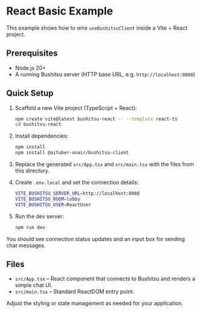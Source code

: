 # React Basic Example

This example shows how to wire `useBushitsuClient` inside a Vite + React project.

## Prerequisites

- Node.js 20+
- A running Bushitsu server (HTTP base URL, e.g. `http://localhost:8080`)

## Quick Setup

1. Scaffold a new Vite project (TypeScript + React):

   ```bash
   npm create vite@latest bushitsu-react -- --template react-ts
   cd bushitsu-react
   ```

2. Install dependencies:

   ```bash
   npm install
   npm install @aituber-onair/bushitsu-client
   ```

3. Replace the generated `src/App.tsx` and `src/main.tsx` with the files from this directory.

4. Create `.env.local` and set the connection details:

   ```bash
   VITE_BUSHITSU_SERVER_URL=http://localhost:8080
   VITE_BUSHITSU_ROOM=lobby
   VITE_BUSHITSU_USER=ReactUser
   ```

5. Run the dev server:

   ```bash
   npm run dev
   ```

You should see connection status updates and an input box for sending chat messages.

## Files

- `src/App.tsx` – React component that connects to Bushitsu and renders a simple chat UI.
- `src/main.tsx` – Standard ReactDOM entry point.

Adjust the styling or state management as needed for your application.
